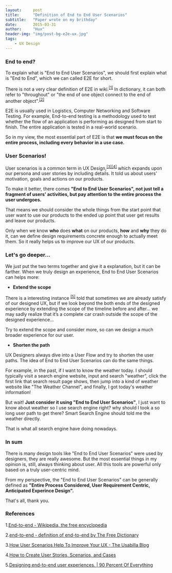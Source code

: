 ```yaml
---
layout:     post
title:      "Definition of End to End User Scenarios"
subtitle:   "Paper wrote on my brithday"
date:       2015-03-31 
author:     "Hux"
header-img: "img/post-bg-e2e-ux.jpg"
tags:
    - UX Design
---
```



### End to end?

To explain what is "End to End User Scenarios", we should first explain what is "End to End", which we can called E2E for short.

There is not a very clear definition of E2E in wiki.<sup>[[1]](#ref1)</sup> In dictionary, it can both refer to "throughout" or "the end of one object connect to the end of another object".<sup>[[2]](#ref2)</sup> 

E2E is usually used in Logistics, Computer Networking and Software Testing. For example, End-to-end testing is a methodology used to test whether the flow of an application is performing as designed from start to finish. The entire application is tested in a real-world scenario.

So in my view, the most essential part of E2E is that **we must focus on the entire process, including every behavior in a use case.**


### User Scenarios! 

User scenarios is a common term in UX Design,<sup>[[3]](#ref3)</sup><sup>[[4]](#ref4)</sup> which expands upon our persona and user stories by including details. It told us about users' motivation, goals and actions on our products. 

To make it better, there comes **"End to End User Scenarios", not just tell a fragment of users' activities, but pay attention to the entire process the user undergoes.**

That means we should consider the whole things from the start point that user want to use our products to the ended up point that user get results and leave our products.

Only when we know **who** does **what** on our products, **how** and **why** they do it, can we define design requirements concrete enough to actually meet them. So it really helps us to improve our UX of our products.


### Let's go deeper...

We just put the two terms together and give it a explanation, but it can be farther. When we truly design an experience, End to End User Scenarios can helps more:

* **Extend the scope**

There is a interesting instance <sup>[[5]](#ref5)</sup> told that sometimes we are already satisfy of our designed UX, but if we look beyond the both ends of the designed experience by extending the scope of the timeline before and after… we may sadly realize that it’s a complete car crash outside the scope of the designed experience...  

Try to extend the scope and consider more, so can we design a much broader experience for our user.

* **Shorten the path**

UX Designers always dive into a User Flow and try to shorten the user paths. The idea of End to End User Scenarios can do the same things.

For example, in the past, if I want to know the weather today. I should typically visit a search engine website, input and search "weather", click the first link that search result page shows, then jump into a kind of weather website like "The Weather Channel", and finally, I got today's weather information!

But wait! **Just consider it using "End to End User Scenarios"**, I just want to know about weather so I use search engine right? why should I took a so long user path to get there? Smart Search Engine should told me the weather directly.

That is what all search engine have doing nowadays.


### In sum

There is many design tools like "End to End User Scenarios" were used by designers, they are really awesome. But the most essential things in my opinion is, still, always thinking about user. All this tools are powerful only based on a truly user-centric mind.

From my perspective, the "End to End User Scenarios" can be generally defined as **"Entire Process Considered, User Requirement Centric, Anticipated Experince Design".**



That's all, thank you.

### References

1.<a id="ref1">[End-to-end - Wikipedia, the free encyclopedia](http://en.wikipedia.org/wiki/End-to-end)</a>

2.<a id="ref2">[end-to-end - definition of end-to-end by The Free Dictionary](http://www.thefreedictionary.com/end-to-end)</a>

3.<a id="ref3">[How User Scenarios Help To Improve Your UX - The Usabilla Blog](http://blog.usabilla.com/how-user-scenarios-help-to-improve-your-ux/)</a>

4.<a id="ref4">[How to Create User Stories, Scenarios, and Cases](https://www.newfangled.com/how-to-tell-the-users-story/)</a>

5.<a id="ref5">[Designing end-to-end user experiences. | 90 Percent Of Everything](http://www.90percentofeverything.com/2008/11/11/designing-end-to-end-user-experiences/)</a>

